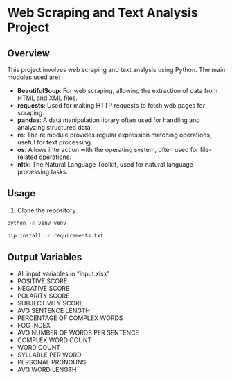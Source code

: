 # Web Scraping and Text Analysis Project

## Overview

This project involves web scraping and text analysis using Python. The main modules used are:

- **BeautifulSoup**: For web scraping, allowing the extraction of data from HTML and XML files.
- **requests**: Used for making HTTP requests to fetch web pages for scraping.
- **pandas**: A data manipulation library often used for handling and analyzing structured data.
- **re**: The re module provides regular expression matching operations, useful for text processing.
- **os**: Allows interaction with the operating system, often used for file-related operations.
- **nltk**: The Natural Language Toolkit, used for natural language processing tasks.

## Usage

1. Clone the repository:

```bash
python -m venv venv  

pip install -r requirements.txt

```

## Output Variables

- All input variables in “Input.xlsx”
- POSITIVE SCORE
- NEGATIVE SCORE
- POLARITY SCORE
- SUBJECTIVITY SCORE
- AVG SENTENCE LENGTH
- PERCENTAGE OF COMPLEX WORDS
- FOG INDEX
- AVG NUMBER OF WORDS PER SENTENCE
- COMPLEX WORD COUNT
- WORD COUNT
- SYLLABLE PER WORD
- PERSONAL PRONOUNS
- AVG WORD LENGTH

